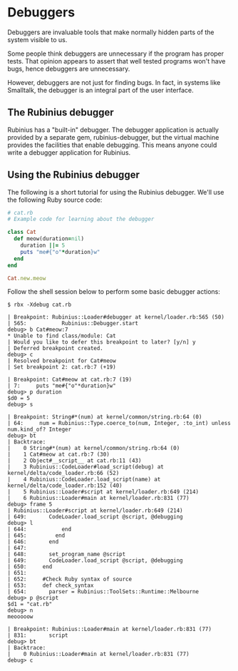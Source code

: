 # Debuggers

Debuggers are invaluable tools that make normally hidden parts of the system
visible to us.

Some people think debuggers are unnecessary if the program has proper tests.
That opinion appears to assert that well tested programs won't have bugs,
hence debuggers are unnecessary.

However, debuggers are not just for finding bugs. In fact, in systems like
Smalltalk, the debugger is an integral part of the user interface.

## The Rubinius debugger

Rubinius has a "built-in" debugger. The debugger application is actually
provided by a separate gem, rubinius-debugger, but the virtual machine
provides the facilities that enable debugging. This means anyone could write a
debugger application for Rubinius.

## Using the Rubinius debugger

The following is a short tutorial for using the Rubinius debugger. We'll use
the following Ruby source code:

```ruby
# cat.rb
# Example code for learning about the debugger

class Cat
  def meow(duration=nil)
    duration ||= 5
    puts "me#{"o"*duration}w"
  end
end

Cat.new.meow
```

Follow the shell session below to perform some basic debugger actions:

```
$ rbx -Xdebug cat.rb

| Breakpoint: Rubinius::Loader#debugger at kernel/loader.rb:565 (50)
| 565:           Rubinius::Debugger.start
debug> b Cat#meow:7
* Unable to find class/module: Cat
| Would you like to defer this breakpoint to later? [y/n] y
| Deferred breakpoint created.
debug> c
| Resolved breakpoint for Cat#meow
| Set breakpoint 2: cat.rb:7 (+19)

| Breakpoint: Cat#meow at cat.rb:7 (19)
| 7:     puts "me#{"o"*duration}w"
debug> p duration
$d0 = 5
debug> s

| Breakpoint: String#*(num) at kernel/common/string.rb:64 (0)
| 64:     num = Rubinius::Type.coerce_to(num, Integer, :to_int) unless num.kind_of? Integer
debug> bt
| Backtrace:
|    0 String#*(num) at kernel/common/string.rb:64 (0)
|    1 Cat#meow at cat.rb:7 (30)
|    2 Object#__script__ at cat.rb:11 (43)
|    3 Rubinius::CodeLoader#load_script(debug) at kernel/delta/code_loader.rb:66 (52)
|    4 Rubinius::CodeLoader.load_script(name) at kernel/delta/code_loader.rb:152 (40)
|    5 Rubinius::Loader#script at kernel/loader.rb:649 (214)
|    6 Rubinius::Loader#main at kernel/loader.rb:831 (77)
debug> frame 5
| Rubinius::Loader#script at kernel/loader.rb:649 (214)
| 649:       CodeLoader.load_script @script, @debugging
debug> l
| 644:           end
| 645:         end
| 646:       end
| 647:
| 648:       set_program_name @script
| 649:       CodeLoader.load_script @script, @debugging
| 650:     end
| 651:
| 652:     #Check Ruby syntax of source
| 653:     def check_syntax
| 654:       parser = Rubinius::ToolSets::Runtime::Melbourne
debug> p @script
$d1 = "cat.rb"
debug> n
meooooow

| Breakpoint: Rubinius::Loader#main at kernel/loader.rb:831 (77)
| 831:       script
debug> bt
| Backtrace:
|    0 Rubinius::Loader#main at kernel/loader.rb:831 (77)
debug> c
```
